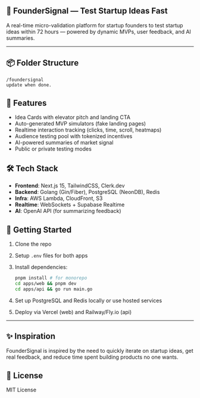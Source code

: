 ## 🧠 FounderSignal — Test Startup Ideas Fast

A real-time micro-validation platform for startup founders to test startup ideas within 72 hours — powered by dynamic MVPs, user feedback, and AI summaries.

---

## 📦 Folder Structure

```
/foundersignal
update when done.
```

## 🚀 Features

- Idea Cards with elevator pitch and landing CTA
- Auto-generated MVP simulators (fake landing pages)
- Realtime interaction tracking (clicks, time, scroll, heatmaps)
- Audience testing pool with tokenized incentives
- AI-powered summaries of market signal
- Public or private testing modes

## 🛠️ Tech Stack

- **Frontend**: Next.js 15, TailwindCSS, Clerk.dev
- **Backend**: Golang (Gin/Fiber), PostgreSQL (NeonDB), Redis
- **Infra**: AWS Lambda, CloudFront, S3
- **Realtime**: WebSockets + Supabase Realtime
- **AI**: OpenAI API (for summarizing feedback)

## 🧪 Getting Started

1. Clone the repo
2. Setup `.env` files for both apps
3. Install dependencies:

   ```bash
   pnpm install # for monorepo
   cd apps/web && pnpm dev
   cd apps/api && go run main.go
   ```

4. Set up PostgreSQL and Redis locally or use hosted services
5. Deploy via Vercel (web) and Railway/Fly.io (api)

---

## ✨ Inspiration

FounderSignal is inspired by the need to quickly iterate on startup ideas, get real feedback, and reduce time spent building products no one wants.

## 📄 License

MIT License
